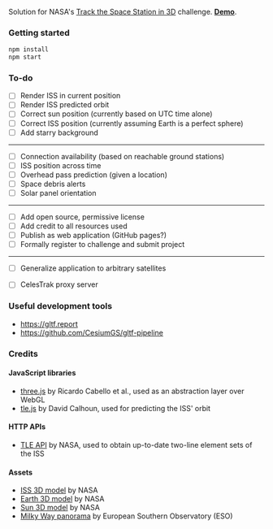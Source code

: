 Solution for NASA's [Track the Space Station in 3D](https://2022.spaceappschallenge.org/challenges/2022-challenges/track-the-iss/details) challenge. [**Demo**](https://inad9300.github.io/3d-iss-tracker).

### Getting started

```sh
npm install
npm start
```


### To-do

- [ ] Render ISS in current position
- [ ] Render ISS predicted orbit
- [ ] Correct sun position (currently based on UTC time alone)
- [ ] Correct ISS position (currently assuming Earth is a perfect sphere)
- [ ] Add starry background

---

- [ ] Connection availability (based on reachable ground stations)
- [ ] ISS position across time
- [ ] Overhead pass prediction (given a location)
- [ ] Space debris alerts
- [ ] Solar panel orientation

---

- [ ] Add open source, permissive license
- [ ] Add credit to all resources used
- [ ] Publish as web application (GitHub pages?)
- [ ] Formally register to challenge and submit project

---

- [ ] Generalize application to arbitrary satellites
- [ ] CelesTrak proxy server


### Useful development tools

- https://gltf.report
- https://github.com/CesiumGS/gltf-pipeline


### Credits

#### JavaScript libraries

- [three.js](https://github.com/mrdoob/three.js) by Ricardo Cabello et al., used as an abstraction layer over WebGL
- [tle.js](https://github.com/davidcalhoun/tle.js) by David Calhoun, used for predicting the ISS' orbit

#### HTTP APIs

- [TLE API](https://tle.ivanstanojevic.me) by NASA, used to obtain up-to-date two-line element sets of the ISS

#### Assets

- [ISS 3D model](https://solarsystem.nasa.gov/resources/2378/international-space-station-3d-model) by NASA
- [Earth 3D model](https://solarsystem.nasa.gov/resources/2393/earth-3d-model) by NASA
- [Sun 3D model](https://solarsystem.nasa.gov/resources/2352/sun-3d-model) by NASA
- [Milky Way panorama](https://www.eso.org/public/images/eso0932a) by European Southern Observatory (ESO)
